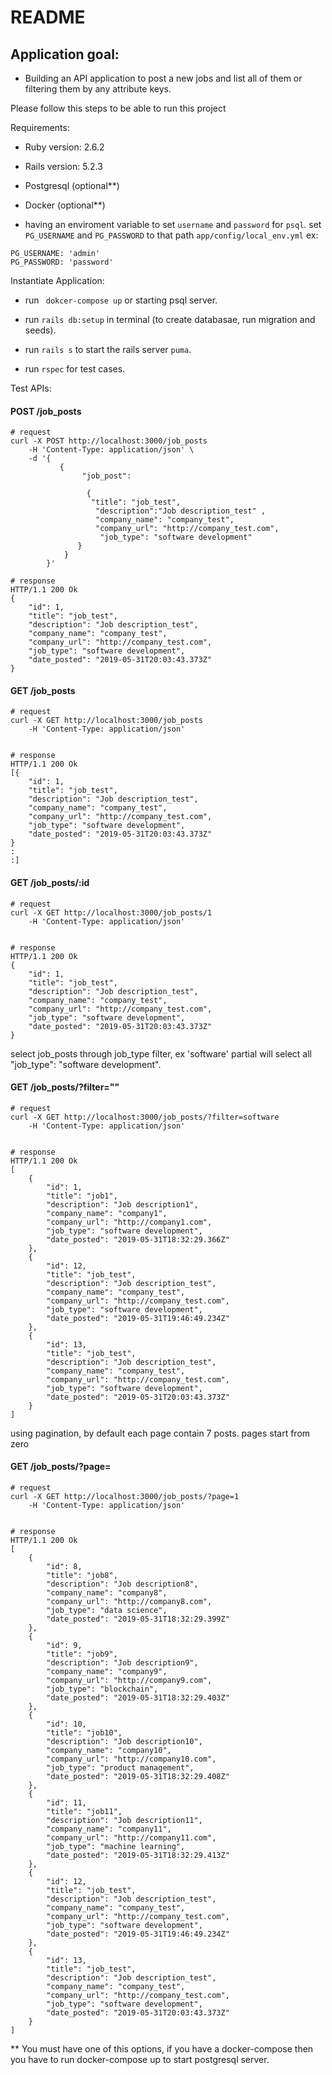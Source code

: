 # README

## Application goal:
- Building an API application to post a new jobs and list all of them or filtering them by any attribute keys.
 
Please follow this steps to be able to run this project

Requirements:

* Ruby version: 2.6.2

* Rails version: 5.2.3

* Postgresql (optional**)

* Docker (optional**) 

* having an enviroment variable to set `username` and `password` for `psql`. set `PG_USERNAME` and `PG_PASSWORD` to that path `app/config/local_env.yml`
ex:
```
PG_USERNAME: 'admin'
PG_PASSWORD: 'password'
```


Instantiate Application:

* run ` dokcer-compose up` or starting psql server.

* run `rails db:setup` in terminal (to create databasae, run migration and seeds).

* run ` rails s ` to start the rails server `puma`.

* run `rspec` for test cases.

Test APIs:

#### <a name="post-job_posts"></a>POST /job_posts

```
# request
curl -X POST http://localhost:3000/job_posts
    -H 'Content-Type: application/json' \
    -d '{
           {
	            "job_post":
	
	             {
                  "title": "job_test",
                   "description":"Job description_test" ,
                   "company_name": "company_test",
                   "company_url": "http://company_test.com",
                    "job_type": "software development"
               }
            }
        }'
```

```
# response
HTTP/1.1 200 Ok
{
    "id": 1,
    "title": "job_test",
    "description": "Job description_test",
    "company_name": "company_test",
    "company_url": "http://company_test.com",
    "job_type": "software development",
    "date_posted": "2019-05-31T20:03:43.373Z"
}
```


#### <a name="get-job_posts"></a>GET /job_posts

```
# request
curl -X GET http://localhost:3000/job_posts
    -H 'Content-Type: application/json'
 
```

```
# response
HTTP/1.1 200 Ok
[{
    "id": 1,
    "title": "job_test",
    "description": "Job description_test",
    "company_name": "company_test",
    "company_url": "http://company_test.com",
    "job_type": "software development",
    "date_posted": "2019-05-31T20:03:43.373Z"
}
:
:]

```
#### <a name="get-job_posts"></a>GET /job_posts/:id

```
# request
curl -X GET http://localhost:3000/job_posts/1
    -H 'Content-Type: application/json'
 
```

```
# response
HTTP/1.1 200 Ok
{
    "id": 1,
    "title": "job_test",
    "description": "Job description_test",
    "company_name": "company_test",
    "company_url": "http://company_test.com",
    "job_type": "software development",
    "date_posted": "2019-05-31T20:03:43.373Z"
}

```
select job_posts through job_type filter, ex 'software' partial will select all "job_type": "software development".

#### <a name="get-job_posts"></a>GET /job_posts/?filter=""

```
# request
curl -X GET http://localhost:3000/job_posts/?filter=software
    -H 'Content-Type: application/json'
 
```
```
# response
HTTP/1.1 200 Ok
[
    {
        "id": 1,
        "title": "job1",
        "description": "Job description1",
        "company_name": "company1",
        "company_url": "http://company1.com",
        "job_type": "software development",
        "date_posted": "2019-05-31T18:32:29.366Z"
    },
    {
        "id": 12,
        "title": "job_test",
        "description": "Job description_test",
        "company_name": "company_test",
        "company_url": "http://company_test.com",
        "job_type": "software development",
        "date_posted": "2019-05-31T19:46:49.234Z"
    },
    {
        "id": 13,
        "title": "job_test",
        "description": "Job description_test",
        "company_name": "company_test",
        "company_url": "http://company_test.com",
        "job_type": "software development",
        "date_posted": "2019-05-31T20:03:43.373Z"
    }
]

```


using pagination, by default each page contain 7 posts.
pages start from zero
#### <a name="get-job_posts"></a>GET /job_posts/?page=<number>

```
# request
curl -X GET http://localhost:3000/job_posts/?page=1
    -H 'Content-Type: application/json'
 
```

```
# response
HTTP/1.1 200 Ok
[
    {
        "id": 8,
        "title": "job8",
        "description": "Job description8",
        "company_name": "company8",
        "company_url": "http://company8.com",
        "job_type": "data science",
        "date_posted": "2019-05-31T18:32:29.399Z"
    },
    {
        "id": 9,
        "title": "job9",
        "description": "Job description9",
        "company_name": "company9",
        "company_url": "http://company9.com",
        "job_type": "blockchain",
        "date_posted": "2019-05-31T18:32:29.403Z"
    },
    {
        "id": 10,
        "title": "job10",
        "description": "Job description10",
        "company_name": "company10",
        "company_url": "http://company10.com",
        "job_type": "product management",
        "date_posted": "2019-05-31T18:32:29.408Z"
    },
    {
        "id": 11,
        "title": "job11",
        "description": "Job description11",
        "company_name": "company11",
        "company_url": "http://company11.com",
        "job_type": "machine learning",
        "date_posted": "2019-05-31T18:32:29.413Z"
    },
    {
        "id": 12,
        "title": "job_test",
        "description": "Job description_test",
        "company_name": "company_test",
        "company_url": "http://company_test.com",
        "job_type": "software development",
        "date_posted": "2019-05-31T19:46:49.234Z"
    },
    {
        "id": 13,
        "title": "job_test",
        "description": "Job description_test",
        "company_name": "company_test",
        "company_url": "http://company_test.com",
        "job_type": "software development",
        "date_posted": "2019-05-31T20:03:43.373Z"
    }
]

```


** You must have one of this options, if you have a docker-compose then you have to run docker-compose up to start postgresql server. 
